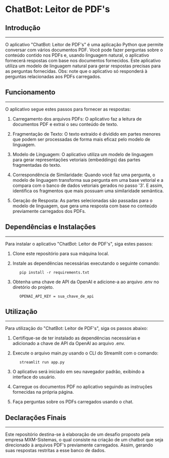 # ChatBot: Leitor de PDF's

## Introdução
------------
O aplicativo "ChatBot: Leitor de PDF's" é uma aplicação Python que permite conversar com vários documentos PDF. Você pode fazer perguntas sobre o conteúdo contido nos PDFs e, usando linguagem natural, o aplicativo fornecerá respostas com base nos documentos fornecidos. Este aplicativo utiliza um modelo de linguagem natural para gerar respostas precisas para as perguntas fornecidas. 
Obs: note que o aplicativo só responderá à perguntas relacionadas aos PDFs carregados.

## Funcionamento
------------
O aplicativo segue estes passos para fornecer as respostas:

1. Carregamento dos arquivos PDFs: O aplicativo faz a leitura de documentos PDF e extrai o seu conteúdo de texto.

2. Fragmentação de Texto: O texto extraído é dividido em partes menores que podem ser processadas de forma mais eficaz pelo modelo de linguagem.

3. Modelo de Linguagem: O aplicativo utiliza um modelo de linguagem para gerar representações vetoriais (embeddings) das partes fragmentadas do texto.

4. Correspondência de Similaridade: Quando você faz uma pergunta, o modelo de linguagem transforma sua pergunta em uma base vetorial e a compara com o banco de dados vetoriais gerados no passo '3'. E assim, identifica os fragmentos que mais possuam uma similaridade semântica.

5. Geração de Resposta: As partes selecionadas são passadas para o modelo de linguagem, que gera uma resposta com base no conteúdo previamente carregados dos PDFs.

## Dependências e Instalações
------------
Para instalar o aplicativo "ChatBot: Leitor de PDF's", siga estes passos:

1. Clone este repositório para sua máquina local.

2. Instale as dependências necessárias executando o seguinte comando:
   ```
      pip install -r requirements.txt
   ```

3. Obtenha uma chave de API da OpenAI e adicione-a ao arquivo .env no diretório do projeto.
   ```
      OPENAI_API_KEY = sua_chave_de_api
   ```

## Utilização
------------
Para utilização do "ChatBot: Leitor de PDF's", siga os passos abaixo:

1. Certifique-se de ter instalado as dependências necessárias e adicionado a chave de API da OpenAI ao arquivo .env.

2. Execute o arquivo main.py usando o CLI do Streamlit com o comando:
   ```
      streamlit run app.py
   ```

3. O aplicativo será iniciado em seu navegador padrão, exibindo a interface do usuário.

4. Carregue os documentos PDF no aplicativo seguindo as instruções fornecidas na própria página.

5. Faça perguntas sobre os PDFs carregados usando o chat.

## Declarações Finais
------------
Este repositório destina-se à elaboração de um desafio proposto pela empresa MXM-Sistemas, o qual consiste na criação de um chatbot que seja direcionado à arquivos PDF's previamente carregados. Assim, gerando suas respostas restritas a esse banco de dados.
